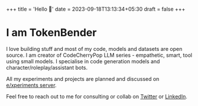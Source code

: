 +++
title = 'Hello 👋'
date = 2023-09-18T13:13:34+05:30
draft = false
+++

# I am TokenBender

I love building stuff and most of my code, models and datasets are open source.
I am creator of CodeCherryPop LLM series - empathetic, smart, tool using small models.
I specialise in code generation models and character/roleplay/assistant bots.

All my experiments and projects are planned and discussed on [e/xperiments server](https://discord.gg/uVVEkaRxCp).

Feel free to reach out to me for consulting or collab on [Twitter](https://twitter.com/4evaBehindSOTA) or [LinkedIn](https://www.linkedin.com/in/abhishek-harshvardhan-mishra/).